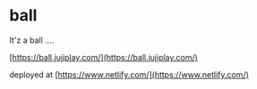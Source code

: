 # ball

It'z a ball ....

[https://ball.jujiplay.com/](https://ball.jujiplay.com/)

deployed at [https://www.netlify.com/](https://www.netlify.com/)
